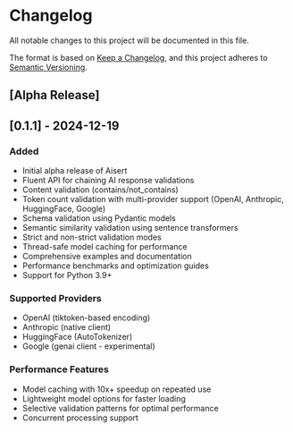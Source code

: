 # Changelog

All notable changes to this project will be documented in this file.

The format is based on [Keep a Changelog](https://keepachangelog.com/en/1.0.0/),
and this project adheres to [Semantic Versioning](https://semver.org/spec/v2.0.0.html).

## [Alpha Release]

## [0.1.1] - 2024-12-19

### Added
- Initial alpha release of Aisert
- Fluent API for chaining AI response validations
- Content validation (contains/not_contains)
- Token count validation with multi-provider support (OpenAI, Anthropic, HuggingFace, Google)
- Schema validation using Pydantic models
- Semantic similarity validation using sentence transformers
- Strict and non-strict validation modes
- Thread-safe model caching for performance
- Comprehensive examples and documentation
- Performance benchmarks and optimization guides
- Support for Python 3.9+

### Supported Providers
- OpenAI (tiktoken-based encoding)
- Anthropic (native client)
- HuggingFace (AutoTokenizer)
- Google (genai client - experimental)

### Performance Features
- Model caching with 10x+ speedup on repeated use
- Lightweight model options for faster loading
- Selective validation patterns for optimal performance
- Concurrent processing support

[Unreleased]: https://github.com/haipad/aisert/compare/v0.1.0...HEAD
[0.1.0]: https://github.com/haipad/aisert/releases/tag/v0.1.0
